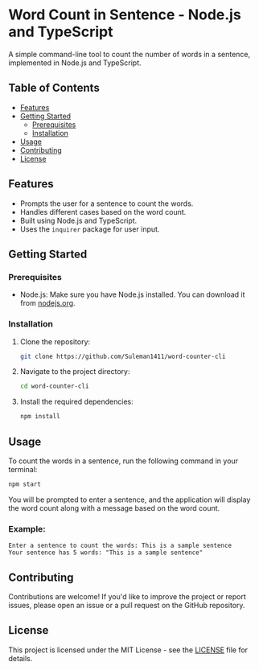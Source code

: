 # Word Count in Sentence - Node.js and TypeScript

A simple command-line tool to count the number of words in a sentence, implemented in Node.js and TypeScript.

## Table of Contents

- [Features](#features)
- [Getting Started](#getting-started)
  - [Prerequisites](#prerequisites)
  - [Installation](#installation)
- [Usage](#usage)
- [Contributing](#contributing)
- [License](#license)

## Features

- Prompts the user for a sentence to count the words.
- Handles different cases based on the word count.
- Built using Node.js and TypeScript.
- Uses the `inquirer` package for user input.

## Getting Started

### Prerequisites

- Node.js: Make sure you have Node.js installed. You can download it from [nodejs.org](https://nodejs.org/).

### Installation

1. Clone the repository:

   ```bash
   git clone https://github.com/Suleman1411/word-counter-cli
   ```

2. Navigate to the project directory:

   ```bash
   cd word-counter-cli
   ```

3. Install the required dependencies:

   ```bash
   npm install
   ```

## Usage

To count the words in a sentence, run the following command in your terminal:

```bash
npm start
```

You will be prompted to enter a sentence, and the application will display the word count along with a message based on the word count.

### Example:

```plaintext
Enter a sentence to count the words: This is a sample sentence
Your sentence has 5 words: "This is a sample sentence"
```

## Contributing

Contributions are welcome! If you'd like to improve the project or report issues, please open an issue or a pull request on the GitHub repository.

## License

This project is licensed under the MIT License - see the [LICENSE](LICENSE) file for details.
